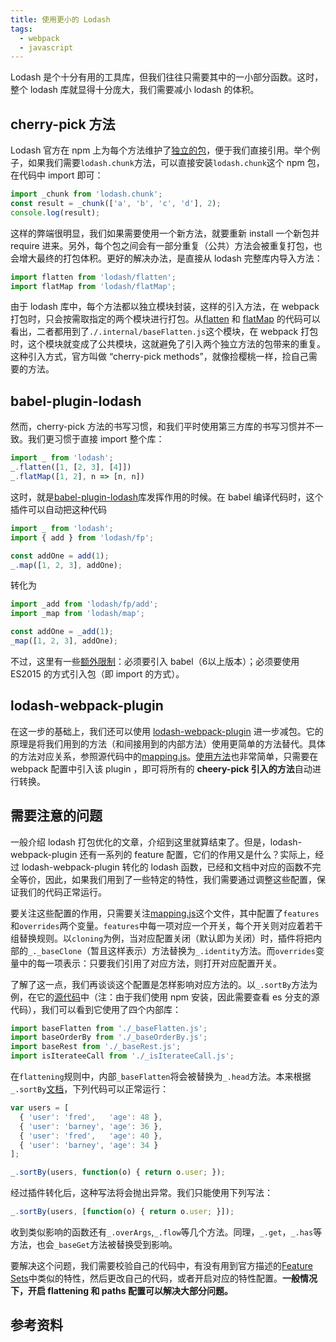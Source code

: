 ```yaml
---
title: 使用更小的 Lodash
tags:
  - webpack
  - javascript
---
```


Lodash 是个十分有用的工具库，但我们往往只需要其中的一小部分函数。这时，整个 lodash 库就显得十分庞大，我们需要减小 lodash 的体积。

## cherry-pick 方法
Lodash 官方在 npm 上为每个方法维护了[独立的包](https://github.com/lodash/lodash/tree/npm-packages)，便于我们直接引用。举个例子，如果我们需要`lodash.chunk`方法，可以直接安装`lodash.chunk`这个 npm 包，在代码中 import 即可：
```javascript
import _chunk from 'lodash.chunk';
const result = _chunk(['a', 'b', 'c', 'd'], 2);
console.log(result);
```
这样的弊端很明显，我们如果需要使用一个新方法，就要重新 install 一个新包并 require 进来。另外，每个包之间会有一部分重复（公共）方法会被重复打包，也会增大最终的打包体积。更好的解决办法，是直接从 lodash 完整库内导入方法：
```javascript
import flatten from 'lodash/flatten';
import flatMap from 'lodash/flatMap';
```
由于 lodash 库中，每个方法都以独立模块封装，这样的引入方法，在 webpack 打包时，只会按需取指定的两个模块进行打包。从[flatten](https://github.com/lodash/lodash/blob/master/flatten.js) 和 [flatMap]([flatten](https://github.com/lodash/lodash/blob/master/flatten.js)) 的代码可以看出，二者都用到了`./.internal/baseFlatten.js`这个模块，在 webpack 打包时，这个模块就变成了公共模块，这就避免了引入两个独立方法的包带来的重复。这种引入方式，官方叫做 “cherry-pick methods”，就像捡樱桃一样，捡自己需要的方法。

## babel-plugin-lodash
然而，cherry-pick 方法的书写习惯，和我们平时使用第三方库的书写习惯并不一致。我们更习惯于直接 import 整个库：
```javascript
import _ from 'lodash';
_.flatten([1, [2, 3], [4]])
_.flatMap([1, 2], n => [n, n])
```
这时，就是[babel-plugin-lodash](https://github.com/lodash/babel-plugin-lodash)库发挥作用的时候。在 babel 编译代码时，这个插件可以自动把这种代码
```javascript
import _ from 'lodash';
import { add } from 'lodash/fp';

const addOne = add(1);
_.map([1, 2, 3], addOne);
```
转化为
```javascript
import _add from 'lodash/fp/add';
import _map from 'lodash/map';

const addOne = _add(1);
_map([1, 2, 3], addOne);
```
不过，这里有一些[额外限制](https://github.com/lodash/babel-plugin-lodash#limitations)：必须要引入 babel（6以上版本）；必须要使用 ES2015 的方式引入包（即 import 的方式）。

## lodash-webpack-plugin
在这一步的基础上，我们还可以使用 [lodash-webpack-plugin](https://github.com/lodash/lodash-webpack-plugin) 进一步减包。它的原理是将我们用到的方法（和间接用到的内部方法）使用更简单的方法替代。具体的方法对应关系，参照源代码中的[mapping.js](https://github.com/lodash/lodash-webpack-plugin/blob/master/src/mapping.js)。[使用方法](https://github.com/lodash/lodash-webpack-plugin#usage)也非常简单，只需要在 webpack 配置中引入该 plugin ，即可将所有的 **cheery-pick 引入的方法**自动进行转换。

## 需要注意的问题
一般介绍 lodash 打包优化的文章，介绍到这里就算结束了。但是，lodash-webpack-plugin 还有一系列的 feature 配置，它们的作用又是什么？实际上，经过 lodash-webpack-plugin 转化的 lodash 函数，已经和文档中对应的函数不完全等价，因此，如果我们用到了一些特定的特性，我们需要通过调整这些配置，保证我们的代码正常运行。

要关注这些配置的作用，只需要关注[mapping.js](https://github.com/lodash/lodash-webpack-plugin/blob/master/src/mapping.js)这个文件，其中配置了`features`和`overrides`两个变量。`features`中每一项对应一个开关，每个开关则对应着若干组替换规则。以`cloning`为例，当对应配置关闭（默认即为关闭）时，插件将把内部的`_._baseClone`（暂且这样表示）方法替换为`_.identity`方法。而`overrides`变量中的每一项表示：只要我们引用了对应方法，则打开对应配置开关。

了解了这一点，我们再谈谈这个配置是怎样影响对应方法的。以`_.sortBy`方法为例，在它的[源代码](https://github.com/lodash/lodash/blob/es/sortBy.js)中（注：由于我们使用 npm 安装，因此需要查看 es 分支的源代码），我们可以看到它使用了四个内部库：
```javascript
import baseFlatten from './_baseFlatten.js';
import baseOrderBy from './_baseOrderBy.js';
import baseRest from './_baseRest.js';
import isIterateeCall from './_isIterateeCall.js';
```
在`flattening`规则中，内部`_baseFlatten`将会被替换为`_.head`方法。本来根据`_.sortBy`[文档](https://lodash.com/docs/4.17.4#sortBy)，下列代码可以正常运行：
```javascript
var users = [
  { 'user': 'fred',   'age': 48 },
  { 'user': 'barney', 'age': 36 },
  { 'user': 'fred',   'age': 40 },
  { 'user': 'barney', 'age': 34 }
];

_.sortBy(users, function(o) { return o.user; });
```
经过插件转化后，这种写法将会抛出异常。我们只能使用下列写法：
```javascript
_.sortBy(users, [function(o) { return o.user; }]);
```
收到类似影响的函数还有`_.overArgs`,`_.flow`等几个方法。同理，`_.get`，`_.has`等方法，也会`_baseGet`方法被替换受到影响。

要解决这个问题，我们需要校验自己的代码中，有没有用到官方描述的[Feature Sets](https://github.com/lodash/lodash-webpack-plugin#feature-sets)中类似的特性，然后更改自己的代码，或者开启对应的特性配置。**一般情况下，开启 flattening 和 paths 配置可以解决大部分问题。**

## 参考资料
